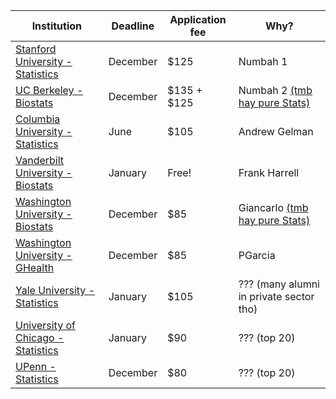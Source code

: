 |Institution|Deadline|Application fee|Why?|
|-|-|-|-|
|[Stanford University - Statistics](https://statistics.stanford.edu/academics/admissions)|December|$125|Numbah 1|
|[UC Berkeley - Biostats](http://sph.berkeley.edu/admissions/how-to-apply)|December|$135 + $125|Numbah 2 [(tmb hay pure Stats)](http://statistics.berkeley.edu/programs/graduate/admissions)|
|[Columbia University - Statistics](http://stat.columbia.edu/programs/ph-d-program/)|June|$105|Andrew Gelman|
|[Vanderbilt University - Biostats](http://www.vanderbilt.edu/biostatistics/graduate/prospective-students/application-process/)|January|Free!|Frank Harrell|
|[Washington University - Biostats](https://www.biostat.washington.edu/program/admissions/dates)|December|$85|Giancarlo [(tmb hay pure Stats)](http://www.stat.washington.edu/graduate/applying/index.shtml)|
|[Washington University - GHealth](https://globalhealth.washington.edu/education-training/phd-gh)|December|$85|PGarcia|
|[Yale University - Statistics](http://statistics.yale.edu/academics/phd-program)|January|$105|??? (many alumni in private sector tho)|
|[University of Chicago - Statistics](https://galton.uchicago.edu/admissions/faqs.shtml#ApplicationFee)|January|$90|??? (top 20)|
|[UPenn - Statistics](https://statistics.wharton.upenn.edu/programs/phd/)|December|$80|??? (top 20)|
